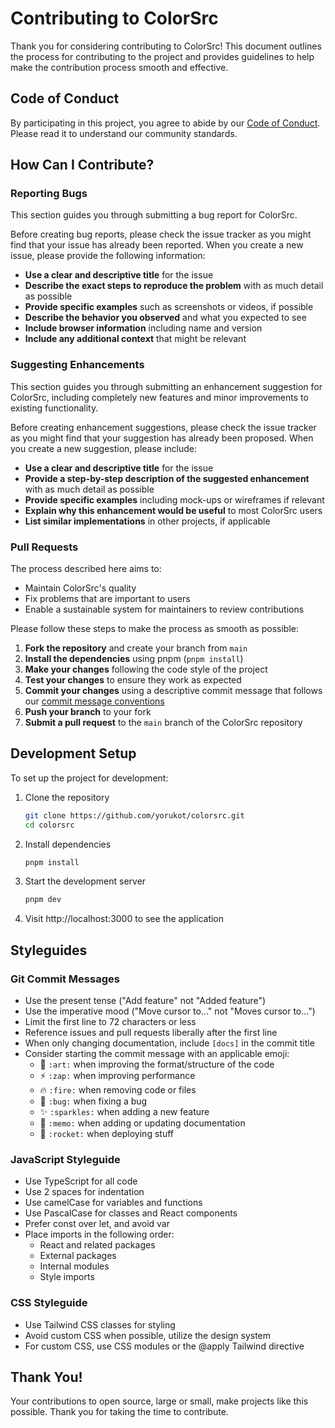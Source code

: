 # Contributing to ColorSrc

Thank you for considering contributing to ColorSrc! This document outlines the process for contributing to the project and provides guidelines to help make the contribution process smooth and effective.

## Code of Conduct

By participating in this project, you agree to abide by our [Code of Conduct](CODE_OF_CONDUCT.md). Please read it to understand our community standards.

## How Can I Contribute?

### Reporting Bugs

This section guides you through submitting a bug report for ColorSrc.

Before creating bug reports, please check the issue tracker as you might find that your issue has already been reported. When you create a new issue, please provide the following information:

- **Use a clear and descriptive title** for the issue
- **Describe the exact steps to reproduce the problem** with as much detail as possible
- **Provide specific examples** such as screenshots or videos, if possible
- **Describe the behavior you observed** and what you expected to see
- **Include browser information** including name and version
- **Include any additional context** that might be relevant

### Suggesting Enhancements

This section guides you through submitting an enhancement suggestion for ColorSrc, including completely new features and minor improvements to existing functionality.

Before creating enhancement suggestions, please check the issue tracker as you might find that your suggestion has already been proposed. When you create a new suggestion, please include:

- **Use a clear and descriptive title** for the issue
- **Provide a step-by-step description of the suggested enhancement** with as much detail as possible
- **Provide specific examples** including mock-ups or wireframes if relevant
- **Explain why this enhancement would be useful** to most ColorSrc users
- **List similar implementations** in other projects, if applicable

### Pull Requests

The process described here aims to:

- Maintain ColorSrc's quality
- Fix problems that are important to users
- Enable a sustainable system for maintainers to review contributions

Please follow these steps to make the process as smooth as possible:

1. **Fork the repository** and create your branch from `main`
2. **Install the dependencies** using pnpm (`pnpm install`)
3. **Make your changes** following the code style of the project
4. **Test your changes** to ensure they work as expected
5. **Commit your changes** using a descriptive commit message that follows our [commit message conventions](#commit-message-guidelines)
6. **Push your branch** to your fork
7. **Submit a pull request** to the `main` branch of the ColorSrc repository

## Development Setup

To set up the project for development:

1. Clone the repository
   ```bash
   git clone https://github.com/yorukot/colorsrc.git
   cd colorsrc
   ```

2. Install dependencies
   ```bash
   pnpm install
   ```

3. Start the development server
   ```bash
   pnpm dev
   ```

4. Visit http://localhost:3000 to see the application

## Styleguides

### Git Commit Messages

* Use the present tense ("Add feature" not "Added feature")
* Use the imperative mood ("Move cursor to..." not "Moves cursor to...")
* Limit the first line to 72 characters or less
* Reference issues and pull requests liberally after the first line
* When only changing documentation, include `[docs]` in the commit title
* Consider starting the commit message with an applicable emoji:
    * 🎨 `:art:` when improving the format/structure of the code
    * ⚡️ `:zap:` when improving performance
    * 🔥 `:fire:` when removing code or files
    * 🐛 `:bug:` when fixing a bug
    * ✨ `:sparkles:` when adding a new feature
    * 📝 `:memo:` when adding or updating documentation
    * 🚀 `:rocket:` when deploying stuff

### JavaScript Styleguide

* Use TypeScript for all code
* Use 2 spaces for indentation
* Use camelCase for variables and functions
* Use PascalCase for classes and React components
* Prefer const over let, and avoid var
* Place imports in the following order:
  * React and related packages
  * External packages
  * Internal modules
  * Style imports

### CSS Styleguide

* Use Tailwind CSS classes for styling
* Avoid custom CSS when possible, utilize the design system
* For custom CSS, use CSS modules or the @apply Tailwind directive

## Thank You!

Your contributions to open source, large or small, make projects like this possible. Thank you for taking the time to contribute. 